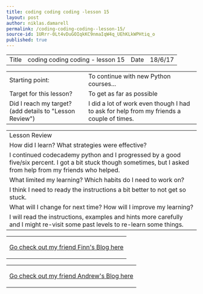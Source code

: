 ```yaml
---
title: coding coding coding -lesson 15
layout: post
author: niklas.damarell
permalink: /coding-coding-coding--lesson-15/
source-id: 1URrr-0Lt4vDuGOIqkKC9nmaIqW4q_UEhKLkWPHtiq_o
published: true
---
```

<table>
  <tr>
    <td>Title</td>
    <td>coding coding coding - lesson 15</td>
    <td>Date</td>
    <td>18/6/17</td>
  </tr>
</table>


<table>
  <tr>
    <td>Starting point:</td>
    <td>To continue with new Python courses...</td>
  </tr>
  <tr>
    <td>Target for this lesson?</td>
    <td>To get as far as possible</td>
  </tr>
  <tr>
    <td>Did I reach my target? 
(add details to "Lesson Review")</td>
    <td> I did a lot of work even though I had to ask for help from my friends a couple of times.</td>
  </tr>
</table>


<table>
  <tr>
    <td>Lesson Review</td>
  </tr>
  <tr>
    <td>How did I learn? What strategies were effective? </td>
  </tr>
  <tr>
    <td>I continued codecademy python and I progressed by a good five/six percent. I got a bit stuck though sometimes, but I asked from help from my friends who helped.</td>
  </tr>
  <tr>
    <td>What limited my learning? Which habits do I need to work on? </td>
  </tr>
  <tr>
    <td>I think I need to ready the instructions a bit better to not get so stuck.</td>
  </tr>
  <tr>
    <td>What will I change for next time? How will I improve my learning?</td>
  </tr>
  <tr>
    <td>I will read the instructions, examples and hints more carefully and I might re-visit some past levels to re-learn some things.</td>
  </tr>
</table>

<table>
  <tr>
    <td><html>
<body>

<p><a href="https://finnhammerkick3009.github.io/
">Go check out my friend Finn's Blog here</a></p>

</body>
</html></td>
  </tr>
</table>


<table>
  <tr>
    <td><html>
<body>

<p><a href="https://xxandrew99.github.io/
">Go check out my friend Andrew's Blog here</a></p>

</body>
</html></td>
  </tr>
</table>



